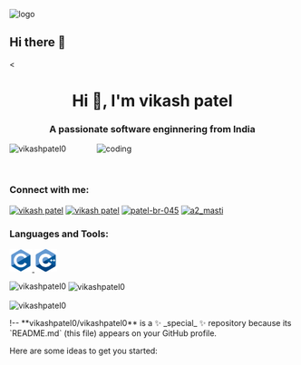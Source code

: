 ![logo](https://t4.ftcdn.net/jpg/08/70/32/31/360_F_870323199_ajFBiDNHIlYPyy5Hdl0BOXuLFqLsirD6.jpg)
## Hi there 👋
<<h1 align="center">Hi 👋, I'm vikash patel</h1>
<h3 align="center">A passionate software enginnering from India</h3>
<img align="right"alt="coding" width="350 scr="https://t4.ftcdn.net/jpg/08/70/32/31/360_F_870323199_ajFBiDNHIlYPyy5Hdl0BOXuLFqLsirD6.jpg

<p align="left"> <img src=https://komarev.com/ghpvc/?username=vikashpatel0&label=Profile%20views&color=0e75b6&style=flat" 
alt="vikashpatel0" /> </p>

<p align="left"> <a href="https://twitter.com/" target="blank"><img src="https://img.shields.io/twitter/follow/?logo=twitter&style=for-the-badge" alt="" /></a> </p>

<h3 align="left">Connect with me:</h3>
<p align="left">
<a href="https://linkedin.com/in/vikash patel" target="blank"><img align="center" src="https://raw.githubusercontent.com/rahuldkjain/github-profile-readme-generator/master/src/images/icons/Social/linked-in-alt.svg" alt="vikash patel" height="30" width="40" /></a>
<a href="https://fb.com/vikash patel" target="blank"><img align="center" src="https://raw.githubusercontent.com/rahuldkjain/github-profile-readme-generator/master/src/images/icons/Social/facebook.svg" alt="vikash patel" height="30" width="40" /></a>
<a href="https://instagram.com/patel-br-045" target="blank"><img align="center" src="https://raw.githubusercontent.com/rahuldkjain/github-profile-readme-generator/master/src/images/icons/Social/instagram.svg" alt="patel-br-045" height="30" width="40" /></a>
<a href="https://www.youtube.com/c/a2_masti" target="blank"><img align="center" src="https://raw.githubusercontent.com/rahuldkjain/github-profile-readme-generator/master/src/images/icons/Social/youtube.svg" alt="a2_masti" height="30" width="40" /></a>
</p>

<h3 align="left">Languages and Tools:</h3>
<p align="left"> <a href="https://www.cprogramming.com/" target="_blank" rel="noreferrer"> <img src="https://raw.githubusercontent.com/devicons/devicon/master/icons/c/c-original.svg" alt="c" width="40" height="40"/> </a> <a href="https://www.w3schools.com/cpp/" target="_blank" rel="noreferrer"> <img src="https://raw.githubusercontent.com/devicons/devicon/master/icons/cplusplus/cplusplus-original.svg" alt="cplusplus" width="40" height="40"/> </a> </p>

<p><img align="left" src="https://github-readme-stats.vercel.app/api/top-langs?username=vikashpatel0&show_icons=true&locale=en&layout=compact" alt="vikashpatel0" /></p>

<p>&nbsp;<img align="center" src="https://github-readme-stats.vercel.app/api?username=vikashpatel0&show_icons=true&locale=en" alt="vikashpatel0" /></p>

<p><img align="center" src="https://github-readme-streak-stats.herokuapp.com/?user=vikashpatel0&" alt="vikashpatel0" /></p>
!--
**vikashpatel0/vikashpatel0** is a ✨ _special_ ✨ repository because its `README.md` (this file) appears on your GitHub profile.

Here are some ideas to get you started:


